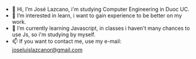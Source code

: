 - 👋 Hi, I’m José Lazcano, i'm studying Computer Engineering in Duoc UC.
- 👀 I’m interested in learn, i want to gain experience to be better on my work.
- 🌱 I’m currently learning Javascript, in classes i haven't many chances to use Js, so i'm studying by myself.
- 📫 If you want to contact me, use my e-mail: joseluislazcanor@gmail.com

<!---
joselazcanor/joselazcanor is a ✨ special ✨ repository because its `README.md` (this file) appears on your GitHub profile.
You can click the Preview link to take a look at your changes.
--->
